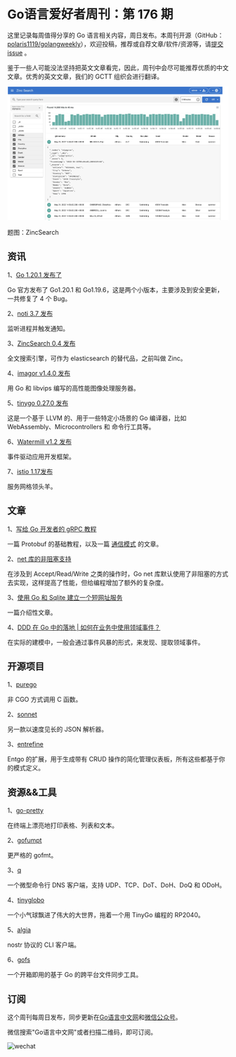 # Go语言爱好者周刊：第 176 期

这里记录每周值得分享的 Go 语言相关内容，周日发布。本周刊开源（GitHub：[polaris1119/golangweekly](https://github.com/polaris1119/golangweekly)），欢迎投稿，推荐或自荐文章/软件/资源等，请[提交 issue](https://github.com/polaris1119/golangweekly/issues) 。

鉴于一些人可能没法坚持把英文文章看完，因此，周刊中会尽可能推荐优质的中文文章。优秀的英文文章，我们的 GCTT 组织会进行翻译。

![](imgs/issue177/cover.png)

题图：ZincSearch

## 资讯

1、[Go 1.20.1 发布了](https://mp.weixin.qq.com/s/enYkz_1aYZlbASFpliBpcA)

Go 官方发布了 Go1.20.1 和 Go1.19.6，这是两个小版本，主要涉及到安全更新，一共修复了 4 个 Bug。

2、[noti 3.7 发布](https://github.com/variadico/noti)

监听进程并触发通知。

3、[ZincSearch 0.4 发布](https://github.com/prabhatsharma/zinc)

全文搜索引擎，可作为 elasticsearch 的替代品，之前叫做 Zinc。

4、[imagor v1.4.0 发布](https://github.com/cshum/imagor)

用 Go 和 libvips 编写的高性能图像处理服务器。

5、[tinygo 0.27.0 发布](https://github.com/tinygo-org/tinygo)

这是一个基于 LLVM 的、用于一些特定小场景的 Go 编译器，比如 WebAssembly、Microcontrollers 和 命令行工具等。

6、[Watermill v1.2 发布](https://threedots.tech/post/watermill-1-2/)

事件驱动应用开发框架。

7、[istio 1.17发布](https://istio.io/latest/news/releases/1.17.x/announcing-1.17/)

服务网格领头羊。

## 文章

1、[写给 Go 开发者的 gRPC 教程](https://mp.weixin.qq.com/s/Ok2j0YFLqzGRztEc1Mh70w)

一篇 Protobuf 的基础教程，以及一篇 [通信模式](https://mp.weixin.qq.com/s/kKCP4y-JDjSMi2dbV9Gj9Q) 的文章。

2、[net 库的非阻塞支持](https://mp.weixin.qq.com/s/gV4m9tNsgJkeXKnV1upOIw)

在涉及到 Accept/Read/Write 之类的操作时，Go net 库默认使用了非阻塞的方式去实现，这样提高了性能，但给编程增加了额外的复杂度。

3、[使用 Go 和 Sqlite 建立一个短网址服务](https://blog.pratimbhosale.com/building-a-url-shortener-using-go-and-sqlite)

一篇介绍性文章。

4、[DDD 在 Go 中的落地 | 如何在业务中使用领域事件？](https://mp.weixin.qq.com/s/tTor7j3MNO3Fph67rF_xLA)

在实际的建模中，一般会通过事件风暴的形式，来发现、提取领域事件。

## 开源项目

1、[purego](https://github.com/ebitengine/purego)

非 CGO 方式调用 C 函数。

2、[sonnet](https://github.com/sugawarayuuta/sonnet)

另一款以速度见长的 JSON 解析器。

3、[entrefine](https://github.com/diazoxide/entrefine)

Entgo 的扩展，用于生成带有 CRUD 操作的简化管理仪表板，所有这些都基于你的模式定义。

## 资源&&工具

1、[go-pretty](https://github.com/jedib0t/go-pretty)

在终端上漂亮地打印表格、列表和文本。

2、[gofumpt](https://github.com/mvdan/gofumpt)

更严格的 gofmt。

3、[q](https://github.com/natesales/q)

一个微型命令行 DNS 客户端，支持 UDP、TCP、DoT、DoH、DoQ 和 ODoH。

4、[tinyglobo](https://github.com/hybridgroup/tinyglobo)

一个小气球飘进了伟大的大世界，拖着一个用 TinyGo 编程的 RP2040。

5、[algia](https://github.com/mattn/algia)

nostr 协议的 CLI 客户端。

6、[gofs](https://github.com/no-src/gofs)

一个开箱即用的基于 Go 的跨平台文件同步工具。

## 订阅

这个周刊每周日发布，同步更新在[Go语言中文网](https://studygolang.com/go/weekly)和[微信公众号](https://weixin.sogou.com/weixin?query=Go%E8%AF%AD%E8%A8%80%E4%B8%AD%E6%96%87%E7%BD%91)。

微信搜索"Go语言中文网"或者扫描二维码，即可订阅。

![wechat](imgs/wechat.png)
